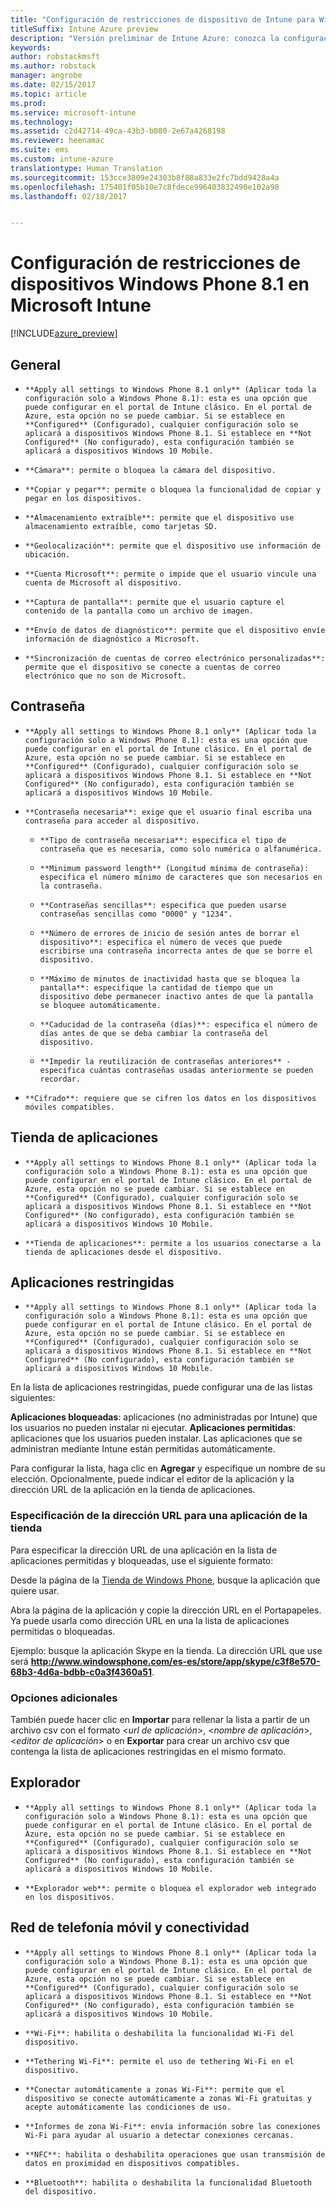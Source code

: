 ```yaml
---
title: "Configuración de restricciones de dispositivo de Intune para Windows Phone 8.1"
titleSuffix: Intune Azure preview
description: "Versión preliminar de Intune Azure: conozca la configuración de Intune que puede usar para controlar la configuración y la funcionalidad de dispositivos Windows Phone 8.1."
keywords: 
author: robstackmsft
ms.author: robstack
manager: angrobe
ms.date: 02/15/2017
ms.topic: article
ms.prod: 
ms.service: microsoft-intune
ms.technology: 
ms.assetid: c2d42714-49ca-43b3-b080-2e67a4268198
ms.reviewer: heenamac
ms.suite: ems
ms.custom: intune-azure
translationtype: Human Translation
ms.sourcegitcommit: 153cce3809e24303b8f88a833e2fc7bdd9428a4a
ms.openlocfilehash: 175401f05b10e7c8fdece996403832490e102a98
ms.lasthandoff: 02/18/2017


---
```


# <a name="windows-phone-81-device-restriction-settings-in-microsoft-intune"></a>Configuración de restricciones de dispositivos Windows Phone 8.1 en Microsoft Intune

[!INCLUDE[azure_preview](../includes/azure_preview.md)]

## <a name="general"></a>General
-     **Apply all settings to Windows Phone 8.1 only** (Aplicar toda la configuración solo a Windows Phone 8.1): esta es una opción que puede configurar en el portal de Intune clásico. En el portal de Azure, esta opción no se puede cambiar. Si se establece en **Configured** (Configurado), cualquier configuración solo se aplicará a dispositivos Windows Phone 8.1. Si establece en **Not Configured** (No configurado), esta configuración también se aplicará a dispositivos Windows 10 Mobile.
-     **Cámara**: permite o bloquea la cámara del dispositivo.
-     **Copiar y pegar**: permite o bloquea la funcionalidad de copiar y pegar en los dispositivos.
-     **Almacenamiento extraíble**: permite que el dispositivo use almacenamiento extraíble, como tarjetas SD.
-     **Geolocalización**: permite que el dispositivo use información de ubicación.
-     **Cuenta Microsoft**: permite o impide que el usuario vincule una cuenta de Microsoft al dispositivo.
-     **Captura de pantalla**: permite que el usuario capture el contenido de la pantalla como un archivo de imagen.
-     **Envío de datos de diagnóstico**: permite que el dispositivo envíe información de diagnóstico a Microsoft.
-     **Sincronización de cuentas de correo electrónico personalizadas**: permite que el dispositivo se conecte a cuentas de correo electrónico que no son de Microsoft.

## <a name="password"></a>Contraseña
-     **Apply all settings to Windows Phone 8.1 only** (Aplicar toda la configuración solo a Windows Phone 8.1): esta es una opción que puede configurar en el portal de Intune clásico. En el portal de Azure, esta opción no se puede cambiar. Si se establece en **Configured** (Configurado), cualquier configuración solo se aplicará a dispositivos Windows Phone 8.1. Si establece en **Not Configured** (No configurado), esta configuración también se aplicará a dispositivos Windows 10 Mobile.
-     **Contraseña necesaria**: exige que el usuario final escriba una contraseña para acceder al dispositivo.
    -     **Tipo de contraseña necesaria**: especifica el tipo de contraseña que es necesaria, como solo numérica o alfanumérica.
    -     **Minimum password length** (Longitud mínima de contraseña): especifica el número mínimo de caracteres que son necesarios en la contraseña.
    -     **Contraseñas sencillas**: especifica que pueden usarse contraseñas sencillas como "0000" y "1234".
    -     **Número de errores de inicio de sesión antes de borrar el dispositivo**: especifica el número de veces que puede escribirse una contraseña incorrecta antes de que se borre el dispositivo.
    -     **Máximo de minutos de inactividad hasta que se bloquea la pantalla**: especifique la cantidad de tiempo que un dispositivo debe permanecer inactivo antes de que la pantalla se bloquee automáticamente.
    -     **Caducidad de la contraseña (días)**: especifica el número de días antes de que se deba cambiar la contraseña del dispositivo.
    -     **Impedir la reutilización de contraseñas anteriores** -especifica cuántas contraseñas usadas anteriormente se pueden recordar.
-     **Cifrado**: requiere que se cifren los datos en los dispositivos móviles compatibles.

## <a name="app-store"></a>Tienda de aplicaciones
-     **Apply all settings to Windows Phone 8.1 only** (Aplicar toda la configuración solo a Windows Phone 8.1): esta es una opción que puede configurar en el portal de Intune clásico. En el portal de Azure, esta opción no se puede cambiar. Si se establece en **Configured** (Configurado), cualquier configuración solo se aplicará a dispositivos Windows Phone 8.1. Si establece en **Not Configured** (No configurado), esta configuración también se aplicará a dispositivos Windows 10 Mobile.
-     **Tienda de aplicaciones**: permite a los usuarios conectarse a la tienda de aplicaciones desde el dispositivo.

## <a name="restricted-apps"></a>Aplicaciones restringidas

-     **Apply all settings to Windows Phone 8.1 only** (Aplicar toda la configuración solo a Windows Phone 8.1): esta es una opción que puede configurar en el portal de Intune clásico. En el portal de Azure, esta opción no se puede cambiar. Si se establece en **Configured** (Configurado), cualquier configuración solo se aplicará a dispositivos Windows Phone 8.1. Si establece en **Not Configured** (No configurado), esta configuración también se aplicará a dispositivos Windows 10 Mobile.

En la lista de aplicaciones restringidas, puede configurar una de las listas siguientes:

**Aplicaciones bloqueadas**: aplicaciones (no administradas por Intune) que los usuarios no pueden instalar ni ejecutar.
**Aplicaciones permitidas**: aplicaciones que los usuarios pueden instalar. Las aplicaciones que se administran mediante Intune están permitidas automáticamente.

Para configurar la lista, haga clic en **Agregar** y especifique un nombre de su elección. Opcionalmente, puede indicar el editor de la aplicación y la dirección URL de la aplicación en la tienda de aplicaciones.

### <a name="how-to-specify-the-url-to-an-app-in-the-store"></a>Especificación de la dirección URL para una aplicación de la tienda

Para especificar la dirección URL de una aplicación en la lista de aplicaciones permitidas y bloqueadas, use el siguiente formato:

Desde la página de la [Tienda de Windows Phone](https://www.microsoft.com/store/apps/windows-phone), busque la aplicación que quiere usar.

Abra la página de la aplicación y copie la dirección URL en el Portapapeles. Ya puede usarla como dirección URL en una la lista de aplicaciones permitidas o bloqueadas.

Ejemplo: busque la aplicación Skype en la tienda. La dirección URL que use será **http://www.windowsphone.com/es-es/store/app/skype/c3f8e570-68b3-4d6a-bdbb-c0a3f4360a51**.



### <a name="additional-options"></a>Opciones adicionales

También puede hacer clic en **Importar** para rellenar la lista a partir de un archivo csv con el formato <*url de aplicación*>, <*nombre de aplicación*>, <*editor de aplicación*> o en **Exportar** para crear un archivo csv que contenga la lista de aplicaciones restringidas en el mismo formato.


## <a name="browser"></a>Explorador
-     **Apply all settings to Windows Phone 8.1 only** (Aplicar toda la configuración solo a Windows Phone 8.1): esta es una opción que puede configurar en el portal de Intune clásico. En el portal de Azure, esta opción no se puede cambiar. Si se establece en **Configured** (Configurado), cualquier configuración solo se aplicará a dispositivos Windows Phone 8.1. Si establece en **Not Configured** (No configurado), esta configuración también se aplicará a dispositivos Windows 10 Mobile.
-     **Explorador web**: permite o bloquea el explorador web integrado en los dispositivos.

## <a name="cellular-and-connectivity"></a>Red de telefonía móvil y conectividad
-     **Apply all settings to Windows Phone 8.1 only** (Aplicar toda la configuración solo a Windows Phone 8.1): esta es una opción que puede configurar en el portal de Intune clásico. En el portal de Azure, esta opción no se puede cambiar. Si se establece en **Configured** (Configurado), cualquier configuración solo se aplicará a dispositivos Windows Phone 8.1. Si establece en **Not Configured** (No configurado), esta configuración también se aplicará a dispositivos Windows 10 Mobile.
-     **Wi-Fi**: habilita o deshabilita la funcionalidad Wi-Fi del dispositivo.
-     **Tethering Wi-Fi**: permite el uso de tethering Wi-Fi en el dispositivo.
-     **Conectar automáticamente a zonas Wi-Fi**: permite que el dispositivo se conecte automáticamente a zonas Wi-Fi gratuitas y acepte automáticamente las condiciones de uso.
-     **Informes de zona Wi-Fi**: envía información sobre las conexiones Wi-Fi para ayudar al usuario a detectar conexiones cercanas.
-     **NFC**: habilita o deshabilita operaciones que usan transmisión de datos en proximidad en dispositivos compatibles.
-     **Bluetooth**: habilita o deshabilita la funcionalidad Bluetooth del dispositivo.

